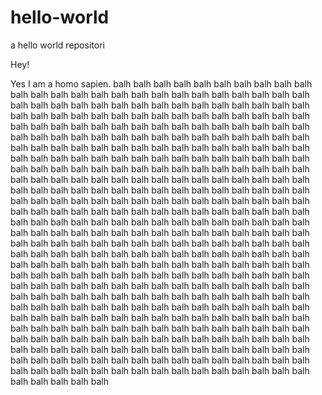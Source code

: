 # hello-world
a hello world repositori

Hey!

Yes I am a homo sapien.
balh balh balh balh balh balh balh balh balh balh balh balh balh balh balh balh balh balh balh balh balh balh balh balh balh balh balh balh balh balh balh balh balh balh balh balh balh balh balh balh balh balh balh balh balh balh balh balh balh balh balh balh balh balh balh balh balh balh balh balh balh balh balh balh balh balh balh balh balh balh balh balh balh balh balh balh balh balh balh balh balh balh balh balh balh balh balh balh balh balh balh balh balh balh balh balh balh balh balh balh balh balh balh balh balh balh balh balh balh balh balh balh balh balh balh balh balh balh balh balh balh balh balh balh balh balh balh balh balh balh balh balh balh balh balh balh balh balh balh balh balh balh balh balh balh balh balh balh balh balh balh balh balh balh balh balh balh balh balh balh balh balh balh balh balh balh balh balh balh balh balh balh balh balh balh balh balh balh balh balh balh balh balh balh balh balh balh balh balh balh balh balh balh balh balh balh balh balh balh balh balh balh balh balh balh balh balh balh balh balh balh balh balh balh balh balh balh balh balh balh balh balh balh balh balh balh balh balh balh balh balh balh balh balh balh balh balh balh balh balh balh balh balh balh balh balh balh balh balh balh balh balh balh balh balh balh balh balh balh balh balh balh balh balh balh balh balh balh balh balh balh balh balh balh balh balh balh balh balh balh balh balh balh balh balh balh balh balh balh balh balh balh balh balh balh balh balh balh balh balh balh balh balh balh balh balh balh balh balh balh balh balh balh balh balh balh balh balh balh balh balh balh balh balh balh balh balh balh balh balh balh balh balh balh balh balh balh balh balh balh balh balh balh balh balh balh balh balh balh balh balh balh balh balh balh balh balh balh balh balh balh balh balh balh balh balh balh balh balh balh balh balh balh balh balh balh balh balh balh balh balh balh balh balh balh balh balh balh balh balh balh balh balh balh balh balh balh balh balh balh balh balh balh balh balh balh balh balh balh balh balh balh balh balh balh balh balh balh balh balh 
